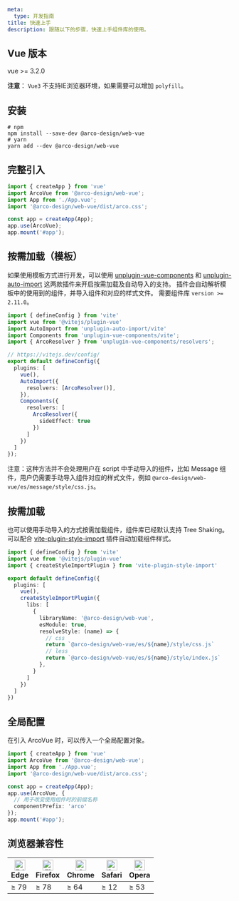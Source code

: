 ```yaml
meta:
  type: 开发指南
title: 快速上手
description: 跟随以下的步骤，快速上手组件库的使用。
```

## Vue 版本

vue >= 3.2.0

**注意**： `Vue3` 不支持IE浏览器环境，如果需要可以增加 `polyfill`。

## 安装

```shell
# npm
npm install --save-dev @arco-design/web-vue
# yarn
yarn add --dev @arco-design/web-vue
```

## 完整引入

```ts
import { createApp } from 'vue'
import ArcoVue from '@arco-design/web-vue';
import App from './App.vue';
import '@arco-design/web-vue/dist/arco.css';

const app = createApp(App);
app.use(ArcoVue);
app.mount('#app');
```

## 按需加载（模板）

如果使用模板方式进行开发，可以使用 [unplugin-vue-components](https://github.com/antfu/unplugin-vue-components) 和 [unplugin-auto-import](https://github.com/antfu/unplugin-auto-import) 这两款插件来开启按需加载及自动导入的支持。
插件会自动解析模板中的使用到的组件，并导入组件和对应的样式文件。
需要组件库 `version >= 2.11.0`。

```ts
import { defineConfig } from 'vite'
import vue from '@vitejs/plugin-vue'
import AutoImport from 'unplugin-auto-import/vite'
import Components from 'unplugin-vue-components/vite';
import { ArcoResolver } from 'unplugin-vue-components/resolvers';

// https://vitejs.dev/config/
export default defineConfig({
  plugins: [
    vue(),
    AutoImport({
      resolvers: [ArcoResolver()],
    }),
    Components({
      resolvers: [
        ArcoResolver({
          sideEffect: true
        })
      ]
    })
  ]
});
```

注意：这种方法并不会处理用户在 script 中手动导入的组件，比如 Message 组件，用户仍需要手动导入组件对应的样式文件，例如 `@arco-design/web-vue/es/message/style/css.js`。

## 按需加载

也可以使用手动导入的方式按需加载组件，组件库已经默认支持 Tree Shaking。可以配合 [vite-plugin-style-import](https://github.com/vbenjs/vite-plugin-style-import) 插件自动加载组件样式。

```ts
import { defineConfig } from 'vite'
import vue from '@vitejs/plugin-vue'
import { createStyleImportPlugin } from 'vite-plugin-style-import'

export default defineConfig({
  plugins: [
    vue(),
    createStyleImportPlugin({
      libs: [
        {
          libraryName: '@arco-design/web-vue',
          esModule: true,
          resolveStyle: (name) => {
            // css
            return `@arco-design/web-vue/es/${name}/style/css.js`
            // less
            return `@arco-design/web-vue/es/${name}/style/index.js`
          },
        }
      ]
    })
  ]
})
```

## 全局配置
在引入 ArcoVue 时，可以传入一个全局配置对象。

```ts
import { createApp } from 'vue'
import ArcoVue from '@arco-design/web-vue';
import App from './App.vue';
import '@arco-design/web-vue/dist/arco.css';

const app = createApp(App);
app.use(ArcoVue, {
  // 用于改变使用组件时的前缀名称
  componentPrefix: 'arco'
});
app.mount('#app');
```


## 浏览器兼容性

| [<img src="https://p1-arco.byteimg.com/tos-cn-i-uwbnlip3yd/08095282566ac4e0fd98f89aed934b65.png~tplv-uwbnlip3yd-png.png" alt="Edge" width="24px" height="24px" />](http://godban.github.io/browsers-support-badges/)<br/>Edge | [<img src="https://p1-arco.byteimg.com/tos-cn-i-uwbnlip3yd/40ad73571879dd8d9fd3fd524e0e45a4.png~tplv-uwbnlip3yd-png.png" alt="Firefox" width="24px" height="24px" />](http://godban.github.io/browsers-support-badges/)<br/>Firefox | [<img src="https://p1-arco.byteimg.com/tos-cn-i-uwbnlip3yd/4f59d35f6d6837b042c8badd95871b1d.png~tplv-uwbnlip3yd-png.png" alt="Chrome" width="24px" height="24px" />](http://godban.github.io/browsers-support-badges/)<br/>Chrome | [<img src="https://p1-arco.byteimg.com/tos-cn-i-uwbnlip3yd/eee2667f837a9c2ed531805850bf43ec.png~tplv-uwbnlip3yd-png.png" alt="Safari" width="24px" height="24px" />](http://godban.github.io/browsers-support-badges/)<br/>Safari | [<img src="https://p1-arco.byteimg.com/tos-cn-i-uwbnlip3yd/3240334d3967dd263c8f4cdd2d93c525.png~tplv-uwbnlip3yd-png.png" alt="Opera" width="24px" height="24px" />](http://godban.github.io/browsers-support-badges/)<br/>Opera |
|-------------------------------------------------------------------------------------------------------------------------------------------------------------------------------------------------------------------------------|-------------------------------------------------------------------------------------------------------------------------------------------------------------------------------------------------------------------------------------|-----------------------------------------------------------------------------------------------------------------------------------------------------------------------------------------------------------------------------------|-----------------------------------------------------------------------------------------------------------------------------------------------------------------------------------------------------------------------------------|---------------------------------------------------------------------------------------------------------------------------------------------------------------------------------------------------------------------------------|
| ≥ 79                                                                                                                                                                                                                          | ≥ 78                                                                                                                                                                                                                                | ≥ 64                                                                                                                                                                                                                              | ≥ 12                                                                                                                                                                                                                              | ≥ 53                                                                                                                                                                                                                            |
